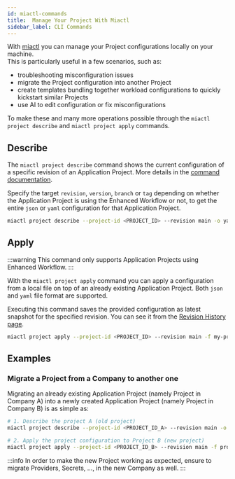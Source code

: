 ```yaml
---
id: miactl-commands
title:  Manage Your Project With Miactl
sidebar_label: CLI Commands
---
```


With [miactl][docs-miactl] you can manage your Project configurations locally on your machine.  
This is particularly useful in a few scenarios, such as:

- troubleshooting misconfiguration issues
- migrate the Project configuration into another Project
- create templates bundling together workload configurations to quickly kickstart similar Projects
- use AI to edit configuration or fix misconfigurations

To make these and many more operations possible through the `miactl project describe` and `miactl project apply` commands.

## Describe

The `miactl project describe` command shows the current configuration of a specific revision of an Application Project. More details in the [command documentation][docs-miactl-project-describe].

Specify the target `revision`, `version`, `branch` or `tag` depending on whether the Application Project is using the Enhanced Workflow or not, to get the entire `json` or `yaml` configuration for that Application Project.

```bash
miactl project describe --project-id <PROJECT_ID> --revision main -o yaml > my-project.yaml
```

## Apply

:::warning
This command only supports Application Projects using Enhanced Workflow. 
:::

With the `miactl project apply` command you can apply a configuration from a local file on top of an already existing Application Project. Both `json` and `yaml` file format are supported.

Executing this command saves the provided configuration as latest snapshot for the specified revision. You can see it from the [Revision History page][docs-revision-history].

```bash
miactl project apply --project-id <PROJECT_ID> --revision main -f my-project.yaml
```

## Examples

### Migrate a Project from a Company to another one

Migrating an already existing Application Project (namely Project in Company A) into a newly created Application Project (namely Project in Company B) is as simple as:

```bash
# 1. Describe the project A (old project)
miactl project describe --project-id <PROJECT_ID_A> --revision main -o yaml > project-to-migrate.yaml

# 2. Apply the project configuration to Project B (new project)
miactl project apply --project-id <PROJECT_ID_B> --revision main -f project-to-migrate.yaml
```

:::info
In order to make the new Project working as expected, ensure to migrate Providers, Secrets, ..., in the new Company as well.
:::

[docs-miactl]: ../../../cli/miactl/overview
[docs-miactl-project-describe]: https://docs.mia-platform.eu/docs/cli/miactl/commands#describe
[docs-miactl-project-apply]: https://docs.mia-platform.eu/docs/cli/miactl/commands#apply
[docs-revision-history]: ../../../development_suite/set-up-infrastructure/revisions-and-versions#revision-history
